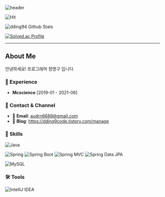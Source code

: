 ![header](https://capsule-render.vercel.app/api?type=transparent&fontColor=6b32af&height=150&text=Back-End%20Developer&fontSize=30)

![Hit](https://hits.seeyoufarm.com/api/count/incr/badge.svg?url=https%3A%2F%2Fgithub.com%2Fdding94&count_bg=%23ED6DA3&title_bg=%2386757E&icon=github.svg&icon_color=%23E1DEDE&title=hits&edge_flat=false)

![dding94 Github Stats](https://github-readme-stats.vercel.app/api?username=dding94&theme=midnight-purple&show_icons=true)

[![Solved.ac Profile](http://mazassumnida.wtf/api/v2/generate_badge?boj=audrn6689)](https://solved.ac/audrn6689/)

---

## About Me
안녕하세요! 프로그래머 정명구 입니다.

### 💼 Experience

- **Mcscience** [2019-01 - 2021-06]

### 🤝 Contact & Channel

- 📧 **Email**: audrn6689@gmail.com
- 📜 **Blog**: https://dding9code.tistory.com/manage


### 🔨 Skills

![Java](https://img.shields.io/badge/-Java-007396?logo=java&logoColor=white)

![Spring](https://img.shields.io/badge/Spring-6DB33F.svg?&flat&logo=Spring&logoColor=white)
![Spring Boot](https://img.shields.io/badge/-Spring%20Boot-6DB33F?logo=spring%20boot&logoColor=white)
![Spring MVC](https://img.shields.io/badge/-Spring%20MVC-6DB33F)
![Spring Data JPA](https://img.shields.io/badge/-Spring%20Data%20JPA-6DB33F?)

![MySQL](https://img.shields.io/badge/-MySQL-4479A1?logo=mysql&logoColor=white)


### 🛠 Tools

![IntelliJ IDEA](https://img.shields.io/badge/-IntelliJ%20IDEA-FF0000?logo=intellij%20idea&logoColor=white)

<!--END_SECTION:waka-->
